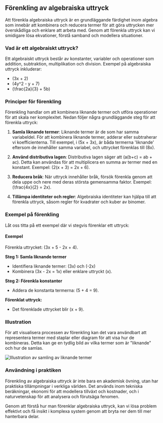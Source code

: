 ## Förenkling av algebraiska uttryck

Att förenkla algebraiska uttryck är en grundläggande färdighet inom algebra som innebär att kombinera och reducera termer för att göra uttrycken mer överskådliga och enklare att arbeta med. Genom att förenkla uttryck kan vi smidigare lösa ekvationer, förstå samband och modellera situationer.

### Vad är ett algebraiskt uttryck?

Ett algebraiskt uttryck består av konstanter, variabler och operationer som addition, subtraktion, multiplikation och division. Exempel på algebraiska uttryck inkluderar:

- \(3x + 2\)
- \(4y^2 - y + 7\)
- \(\frac{2a}{3} + 5b\)

### Principer för förenkling

Förenkling handlar om att kombinera liknande termer och utföra operationer för att skala ner komplexitet. Nedan följer några grundläggande steg för att förenkla uttryck:

1. **Samla liknande termer**: Liknande termer är de som har samma variabeldel. För att kombinera liknande termer, adderar eller subtraherar vi koefficienterna. Till exempel, i \(5x + 3x\), är båda termerna 'liknande' eftersom de innehåller samma variabel, och uttrycket förenklas till \(8x\).

2. **Använd distributiva lagen**: Distributiva lagen säger att \(a(b+c) = ab + ac\). Detta kan användas för att multiplicera en summa av termer med en konstant. Exempel: \(2(x + 3) = 2x + 6\).

3. **Reducera bråk**: När uttryck innehåller bråk, försök förenkla genom att dela uppe och nere med deras största gemensamma faktor. Exempel: \(\frac{4x}{2} = 2x\).

4. **Tillämpa identiteter och regler**: Algebraiska identiteter kan hjälpa till att förenkla uttryck, såsom regler för kvadrater och kuber av binomer.

### Exempel på förenkling

Låt oss titta på ett exempel där vi stegvis förenklar ett uttryck:

#### Exempel

Förenkla uttrycket: \(3x + 5 - 2x + 4\).

**Steg 1: Samla liknande termer**

- Identifiera liknande termer: \(3x\) och \(-2x\)
- Kombinera \(3x - 2x = 1x\) eller enklare uttryckt \(x\).

**Steg 2: Förenkla konstanter**

- Addera de konstanta termerna: \(5 + 4 = 9\).

**Förenklat uttryck:**

- Det förenklade uttrycket blir \(x + 9\).

### Illustration

För att visualisera processen av förenkling kan det vara användbart att representera termer med staplar eller diagram för att visa hur de kombineras. Detta kan ge en tydlig bild av vilka termer som är "liknande" och hur de samlas.

![Illustration av samling av liknande termer](stapeldiagram_liknande_termer.png)

### Användning i praktiken

Förenkling av algebraiska uttryck är inte bara en akademisk övning, utan har praktiska tillämpningar i verkliga världen. Det används inom tekniska beräkningar, ekonomi för att modellera tillväxt och kostnader, och i naturvetenskap för att analysera och förutsäga fenomen.

Genom att förstå hur man förenklar algebraiska uttryck, kan vi lösa problem effektivt och få insikt i komplexa system genom att bryta ner dem till mer hanterbara delar.